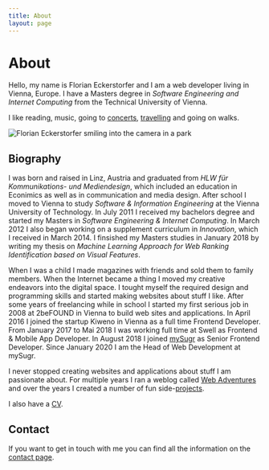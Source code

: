 ```yaml
---
title: About
layout: page
---
```

# About

Hello, my name is Florian Eckerstorfer and I am a web developer living in Vienna, Europe. I have a Masters degree in _Software Engineering and Internet Computing_ from the Technical University of Vienna.

I like reading, music, going to [concerts](/concerts), [travelling](/travel) and going on walks.

![Florian Eckerstorfer smiling into the camera in a park](/images/florian-october-2019.jpg "Florian Eckerstorfer")

## Biography

I was born and raised in Linz, Austria and graduated from _HLW für Kommunikations- und Mediendesign_, which included an education in Econimics as well as in communication and media design. After school I moved to Vienna to study _Software & Information Engineering_ at the Vienna University of Technology. In July 2011 I received my bachelors degree and started my Masters in _Software Engineering & Internet Computing_. In March 2012 I also began working on a supplement curriculum in _Innovation_, which I received in March 2014. I finsished my Masters studies in January 2018 by writing my thesis on _Machine Learning Approach for Web Ranking Identification based on Visual Features_.

When I was a child I made magazines with friends and sold them to family members. When the Internet became a thing I moved my creative endeavors into the digital space. I tought myself the required design and programming skills and started making websites about stuff I like. After some years of freelancing while in school I started my first serious job in 2008 at 2beFOUND in Vienna to build web sites and applications. In April 2016 I joined the startup Kiweno in Vienna as a full time Frontend Developer. From January 2017 to Mai 2018 I was working full time at Swell as Frontend &amp; Mobile App Developer. In August 2018 I joined [mySugr](https://mysugr.com) as Senior Frontend Developer. Since January 2020 I am the Head of Web Development at mySugr.

I never stopped creating websites and applications about stuff I am passionate about. For multiple years I ran a weblog called [Web Adventures](http://webadventures.at) and over the years I created a number of fun side-[projects](/projects).

I also have a [CV](/cv).

## Contact

If you want to get in touch with me you can find all the information on the [contact page](/contact).